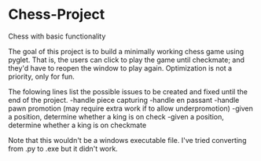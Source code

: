 # Chess-Project
Chess with basic functionality

The goal of this project is to build a minimally working chess game using pyglet.
That is, the users can click to play the game until checkmate; and they'd have to reopen the window to play again.
Optimization is not a priority, only for fun.

The folowing lines list the possible issues to be created and fixed until the end of the project.
-handle piece capturing
-handle en passant
-handle pawn promotion (may require extra work if to allow underpromotion)
-given a position, determine whether a king is on check
-given a position, determine whether a king is on checkmate

Note that this wouldn't be a windows executable file. I've tried converting from .py to .exe but it didn't work.
